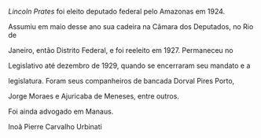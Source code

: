 

*Lincoln Prates* foi eleito deputado federal pelo Amazonas em 1924.

Assumiu em maio desse ano sua cadeira na Câmara dos Deputados, no Rio de

Janeiro, então Distrito Federal, e foi reeleito em 1927. Permaneceu no

Legislativo até dezembro de 1929, quando se encerraram seu mandato e a

legislatura. Foram seus companheiros de bancada Dorval Pires Porto,

Jorge Moraes e Ajuricaba de Meneses, entre outros.



Foi ainda advogado em Manaus.



Inoã Pierre Carvalho Urbinati



